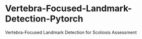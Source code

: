 # Vertebra-Focused-Landmark-Detection-Pytorch
Vertebra-Focused Landmark Detection for Scoliosis Assessment
